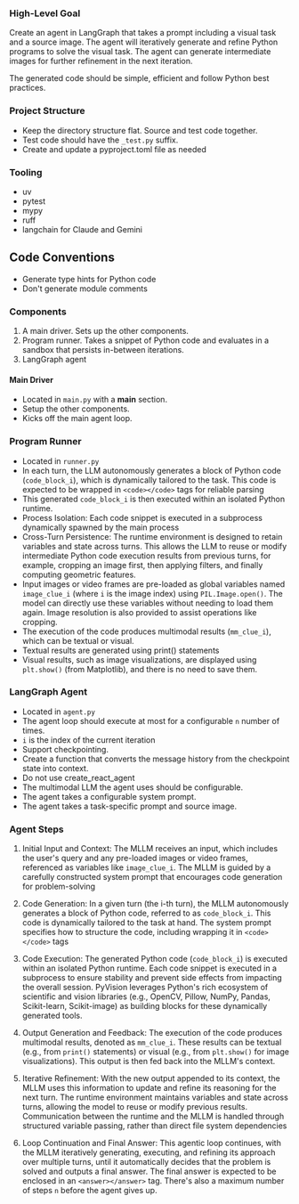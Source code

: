 ### High-Level Goal

Create an agent in LangGraph that takes a prompt including a visual task and a source image. The agent will iteratively generate and refine Python programs to solve the visual task. The agent can generate intermediate images for further refinement in the next iteration.

The generated code should be simple, efficient and follow Python best practices.

### Project Structure
- Keep the directory structure flat. Source and test code together.
- Test code should have the `_test.py` suffix.
- Create and update a pyproject.toml file as needed

### Tooling
- uv
- pytest
- mypy
- ruff
- langchain for Claude and Gemini

## Code Conventions
- Generate type hints for Python code
- Don't generate module comments

### Components
1. A main driver. Sets up the other components.
2. Program runner. Takes a snippet of Python code and evaluates in a sandbox that persists in-between iterations.
3. LangGraph agent

#### Main Driver
- Located in `main.py` with a __main__ section.
- Setup the other components.
- Kicks off the main agent loop.

### Program Runner
- Located in `runner.py`
- In each turn, the LLM autonomously generates a block of Python code (`code_block_i`), which is dynamically tailored to the task. This code is expected to be wrapped in `<code></code>` tags for reliable parsing
- This generated `code_block_i` is then executed within an isolated Python runtime.
- Process Isolation: Each code snippet is executed in a subprocess dynamically spawned by the main process
- Cross-Turn Persistence: The runtime environment is designed to retain variables and state across turns. This allows the LLM to reuse or modify intermediate Python code execution results from previous turns, for example, cropping an image first, then applying filters, and finally computing geometric features.
- Input images or video frames are pre-loaded as global variables named `image_clue_i` (where `i` is the image index) using `PIL.Image.open()`. The model can directly use these variables without needing to load them again. Image resolution is also provided to assist operations like cropping.
- The execution of the code produces multimodal results (`mm_clue_i`), which can be textual or visual.
- Textual results are generated using print() statements
- Visual results, such as image visualizations, are displayed using `plt.show()` (from Matplotlib), and there is no need to save them.

### LangGraph Agent
- Located in `agent.py`
- The agent loop should execute at most for a configurable `n` number of times.
- `i` is the index of the current iteration
- Support checkpointing.
- Create a function that converts the message history from the checkpoint state into context.
- Do not use create_react_agent
- The multimodal LLM the agent uses should be configurable.
- The agent takes a configurable system prompt.
- The agent takes a task-specific prompt and source image.

### Agent Steps
1. Initial Input and Context: The MLLM receives an input, which includes the user's query and any pre-loaded images or video frames, referenced as variables like `image_clue_i`. The MLLM is guided by a carefully constructed system prompt that encourages code generation for problem-solving

2. Code Generation: In a given turn (the i-th turn), the MLLM autonomously generates a block of Python code, referred to as `code_block_i`. This code is dynamically tailored to the task at hand. The system prompt specifies how to structure the code, including wrapping it in `<code></code>` tags

3. Code Execution: The generated Python code (`code_block_i`) is executed within an isolated Python runtime. Each code snippet is executed in a subprocess to ensure stability and prevent side effects from impacting the overall session. PyVision leverages Python's rich ecosystem of scientific and vision libraries (e.g., OpenCV, Pillow, NumPy, Pandas, Scikit-learn, Scikit-image) as building blocks for these dynamically generated tools.

4. Output Generation and Feedback: The execution of the code produces multimodal results, denoted as `mm_clue_i`. These results can be textual (e.g., from `print()` statements) or visual (e.g., from `plt.show()` for image visualizations). This output is then fed back into the MLLM's context.

5. Iterative Refinement: With the new output appended to its context, the MLLM uses this information to update and refine its reasoning for the next turn. The runtime environment maintains variables and state across turns, allowing the model to reuse or modify previous results. Communication between the runtime and the MLLM is handled through structured variable passing, rather than direct file system dependencies

6. Loop Continuation and Final Answer: This agentic loop continues, with the MLLM iteratively generating, executing, and refining its approach over multiple turns, until it automatically decides that the problem is solved and outputs a final answer. The final answer is expected to be enclosed in an `<answer></answer>` tag. There's also a maximum number of steps `n` before the agent gives up.